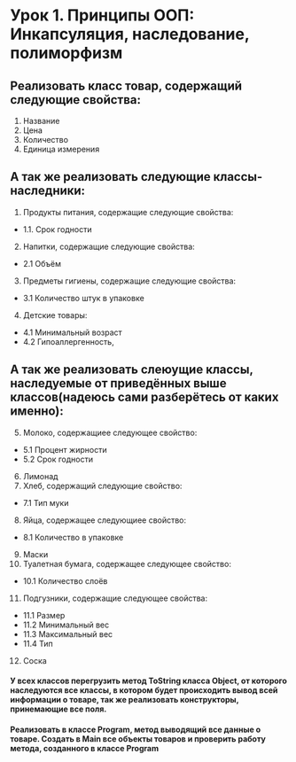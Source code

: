 # Урок 1. Принципы ООП: Инкапсуляция, наследование, полиморфизм
## Реализовать класс товар, содержащий следующие свойства:
1. Название
2. Цена
3. Количество
4. Единица измерения
## А так же реализовать следующие классы-наследники:
1. Продукты питания, содержащие следующие свойства:
* 1.1. Срок годности
2. Напитки, содержащие следующие свойства:
* 2.1 Объём
3. Предметы гигиены, содержащие следующие свойства:
* 3.1 Количество штук в упаковке
4. Детские товары:
* 4.1 Минимальный возраст
* 4.2 Гипоаллергенность,
## А так же реализовать слеюущие классы, наследуемые от приведённых выше классов(надеюсь сами разберётесь от каких именно):
5. Молоко, содержащиее следующее свойство:
* 5.1 Процент жирности
* 5.2 Срок годности
6. Лимонад
7. Хлеб, содержащий следующие свойство:
* 7.1 Тип муки
8. Яйца, содержащее следующиее свойство:
* 8.1 Количество в упаковке
9. Маски
10. Туалетная бумага, содержащее следующее свойство:
* 10.1 Количество слоёв
11. Подгузники, содержащие следующее свойства:
* 11.1 Размер
* 11.2 Минимальный вес
* 11.3 Максимальный вес
* 11.4 Тип
12. Соска
#### У всех классов перегрузить метод ToString класса Object, от которого наследуются все классы, в котором будет происходить вывод всей информации о товаре, так же реализовать конструкторы, принемающие все поля.
#### Реализовать в классе Program, метод выводящий все данные о товаре. Создать в Main все объекты товаров и проверить работу метода, созданного в классе Program